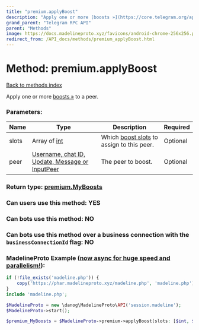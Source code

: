 ```yaml
---
title: "premium.applyBoost"
description: "Apply one or more [boosts »](https://core.telegram.org/api/boost) to a peer."
grand_parent: "Telegram RPC API"
parent: "Methods"
image: https://docs.madelineproto.xyz/favicons/android-chrome-256x256.png
redirect_from: /API_docs/methods/premium_applyBoost.html
---
```

# Method: premium.applyBoost
[Back to methods index](index.html)



Apply one or more [boosts »](https://core.telegram.org/api/boost) to a peer.

### Parameters:

| Name     |    Type       | Description | Required |
|----------|---------------|-------------|----------|
|slots|Array of [int](/API_docs/types/int.html) | Which [boost slots](https://core.telegram.org/api/boost) to assign to this peer. | Optional|
|peer|[Username, chat ID, Update, Message or InputPeer](/API_docs/types/InputPeer.html) | The peer to boost. | Optional|


### Return type: [premium.MyBoosts](/API_docs/types/premium.MyBoosts.html)

### Can users use this method: **YES**


### Can bots use this method: **NO**


### Can bots use this method over a business connection with the `businessConnectionId` flag: **NO**


### MadelineProto Example ([now async for huge speed and parallelism!](https://docs.madelineproto.xyz/docs/ASYNC.html)):


```php
if (!file_exists('madeline.php')) {
    copy('https://phar.madelineproto.xyz/madeline.php', 'madeline.php');
}
include 'madeline.php';

$MadelineProto = new \danog\MadelineProto\API('session.madeline');
$MadelineProto->start();

$premium_MyBoosts = $MadelineProto->premium->applyBoost(slots: [$int, $int], peer: $InputPeer, );
```

